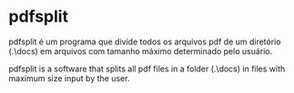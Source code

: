 # pdfsplit

pdfsplit é um programa que divide todos os arquivos pdf de um diretório (.\docs) em arquivos com tamanho máximo determinado pelo usuário.

pdfsplit is a software that splits all pdf files in a folder (.\docs) in files with maximum size input by the user.
